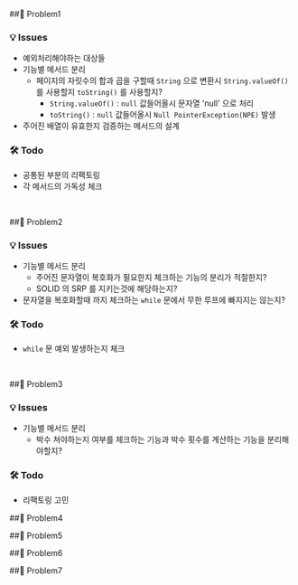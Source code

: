 
##📍 Problem1

### 💡 Issues
- 예외처리해야하는 대상들
- 기능별 메서드 분리
  - 페이지의 자릿수의 합과 곱을 구할때 `String` 으로 변환시 `String.valueOf()` 를 사용할지  `toString()` 를 사용할지? 
    -  `String.valueOf()` : `null` 값들어올시 문자열 'null' 으로 처리
    - `toString()` : `null` 값들어올시 `Null PointerException(NPE)` 발생
- 주어진 배열이 유효한지 검증하는 메서드의 설계

### 🛠 Todo
- 공통된 부분의 리팩토링
- 각 메서드의 가독성 체크

<br>

##📍 Problem2

### 💡 Issues
- 기능별 메서드 분리
    - 주어진 문자열이 복호화가 필요한지 체크하는 기능의 분리가 적절한지?
    - SOLID 의 SRP 를 지키는것에 해당하는지?
- 문자열을 복호화할때 까지 체크하는 `while` 문에서 무한 루프에 빠지지는 않는지?    

### 🛠 Todo
- `while` 문 예외 발생하는지 체크

<br>

##📍 Problem3

### 💡 Issues
- 기능별 메서드 분리
  - 박수 쳐야하는지 여부를 체크하는 기능과 박수 횟수를 계산하는 기능을 분리해야할지?

### 🛠 Todo
- 리팩토링 고민


##📍 Problem4


##📍 Problem5


##📍 Problem6


##📍 Problem7